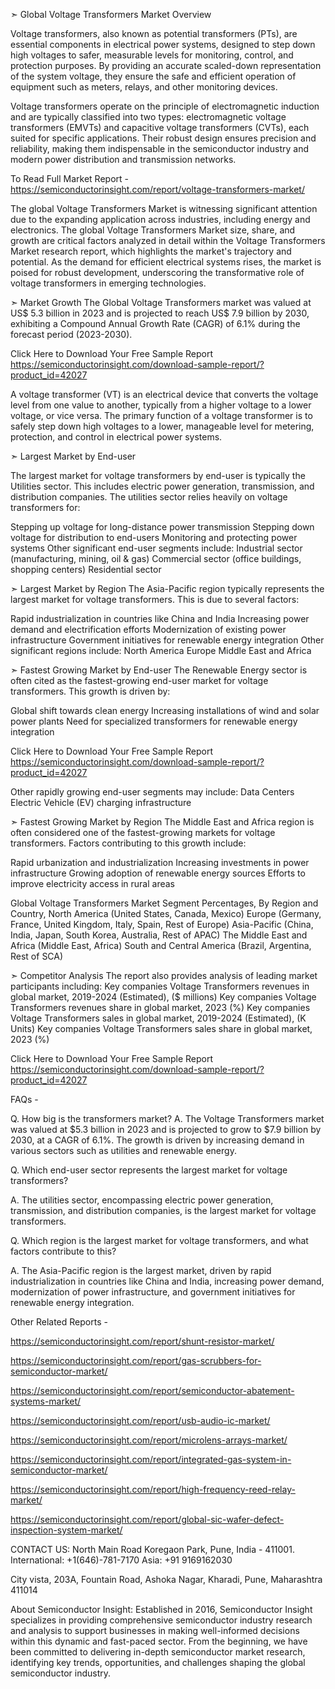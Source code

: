 ➣ Global Voltage Transformers Market Overview

Voltage transformers, also known as potential transformers (PTs), are essential components in electrical power systems, designed to step down high voltages to safer, measurable levels for monitoring, control, and protection purposes. By providing an accurate scaled-down representation of the system voltage, they ensure the safe and efficient operation of equipment such as meters, relays, and other monitoring devices.

Voltage transformers operate on the principle of electromagnetic induction and are typically classified into two types: electromagnetic voltage transformers (EMVTs) and capacitive voltage transformers (CVTs), each suited for specific applications. Their robust design ensures precision and reliability, making them indispensable in the semiconductor industry and modern power distribution and transmission networks.

To Read Full Market Report -
https://semiconductorinsight.com/report/voltage-transformers-market/

The global Voltage Transformers Market is witnessing significant attention due to the expanding application across industries, including energy and electronics. The global Voltage Transformers Market size, share, and growth are critical factors analyzed in detail within the Voltage Transformers Market research report, which highlights the market's trajectory and potential. As the demand for efficient electrical systems rises, the market is poised for robust development, underscoring the transformative role of voltage transformers in emerging technologies.

➣ Market Growth
The Global Voltage Transformers market was valued at US$ 5.3 billion in 2023 and is projected to reach US$ 7.9 billion by 2030, exhibiting a Compound Annual Growth Rate (CAGR) of 6.1% during the forecast period (2023-2030).

Click Here to Download Your Free Sample Report
https://semiconductorinsight.com/download-sample-report/?product_id=42027

A voltage transformer (VT) is an electrical device that converts the voltage level from one value to another, typically from a higher voltage to a lower voltage, or vice versa. The primary function of a voltage transformer is to safely step down high voltages to a lower, manageable level for metering, protection, and control in electrical power systems.

➣ Largest Market by End-user

The largest market for voltage transformers by end-user is typically the Utilities sector. This includes electric power generation, transmission, and distribution companies. The utilities sector relies heavily on voltage transformers for:

Stepping up voltage for long-distance power transmission
Stepping down voltage for distribution to end-users
Monitoring and protecting power systems
Other significant end-user segments include:
Industrial sector (manufacturing, mining, oil & gas)
Commercial sector (office buildings, shopping centers)
Residential sector

➣ Largest Market by Region
The Asia-Pacific region typically represents the largest market for voltage transformers. This is due to several factors:

Rapid industrialization in countries like China and India
Increasing power demand and electrification efforts
Modernization of existing power infrastructure
Government initiatives for renewable energy integration
Other significant regions include:
North America
Europe
Middle East and Africa

➣ Fastest Growing Market by End-user
The Renewable Energy sector is often cited as the fastest-growing end-user market for voltage transformers. This growth is driven by:

Global shift towards clean energy
Increasing installations of wind and solar power plants
Need for specialized transformers for renewable energy integration

Click Here to Download Your Free Sample Report
https://semiconductorinsight.com/download-sample-report/?product_id=42027

Other rapidly growing end-user segments may include:
Data Centers
Electric Vehicle (EV) charging infrastructure

➣ Fastest Growing Market by Region
The Middle East and Africa region is often considered one of the fastest-growing markets for voltage transformers. Factors contributing to this growth include:

Rapid urbanization and industrialization
Increasing investments in power infrastructure
Growing adoption of renewable energy sources
Efforts to improve electricity access in rural areas

Global Voltage Transformers Market Segment Percentages, By Region and Country,
North America (United States, Canada, Mexico)
Europe (Germany, France, United Kingdom, Italy, Spain, Rest of Europe)
Asia-Pacific (China, India, Japan, South Korea, Australia, Rest of APAC)
The Middle East and Africa (Middle East, Africa)
South and Central America (Brazil, Argentina, Rest of SCA)

➣ Competitor Analysis
The report also provides analysis of leading market participants including:
Key companies Voltage Transformers revenues in global market, 2019-2024 (Estimated), ($ millions)
Key companies Voltage Transformers revenues share in global market, 2023 (%)
Key companies Voltage Transformers sales in global market, 2019-2024 (Estimated), (K Units)
Key companies Voltage Transformers sales share in global market, 2023 (%)

Click Here to Download Your Free Sample Report
https://semiconductorinsight.com/download-sample-report/?product_id=42027

FAQs -


Q. How big is the transformers market?
A. The Voltage Transformers market was valued at $5.3 billion in 2023 and is projected to grow to $7.9 billion by 2030, at a CAGR of 6.1%. The growth is driven by increasing demand in various sectors such as utilities and renewable energy.

Q. Which end-user sector represents the largest market for voltage transformers?

A. The utilities sector, encompassing electric power generation, transmission, and distribution companies, is the largest market for voltage transformers.

Q. Which region is the largest market for voltage transformers, and what factors contribute to this?

A. The Asia-Pacific region is the largest market, driven by rapid industrialization in countries like China and India, increasing power demand, modernization of power infrastructure, and government initiatives for renewable energy integration.

Other Related Reports -

https://semiconductorinsight.com/report/shunt-resistor-market/

https://semiconductorinsight.com/report/gas-scrubbers-for-semiconductor-market/

https://semiconductorinsight.com/report/semiconductor-abatement-systems-market/

https://semiconductorinsight.com/report/usb-audio-ic-market/

https://semiconductorinsight.com/report/microlens-arrays-market/

https://semiconductorinsight.com/report/integrated-gas-system-in-semiconductor-market/

https://semiconductorinsight.com/report/high-frequency-reed-relay-market/

https://semiconductorinsight.com/report/global-sic-wafer-defect-inspection-system-market/

CONTACT US:
North Main Road Koregaon Park, Pune, India - 411001.
International: +1(646)-781-7170
Asia: +91 9169162030

City vista, 203A, Fountain Road, Ashoka Nagar, Kharadi, Pune, Maharashtra 411014

About Semiconductor Insight:
Established in 2016, Semiconductor Insight specializes in providing comprehensive semiconductor industry research and analysis to support businesses in making well-informed decisions within this dynamic and fast-paced sector. From the beginning, we have been committed to delivering in-depth semiconductor market research, identifying key trends, opportunities, and challenges shaping the global semiconductor industry.
